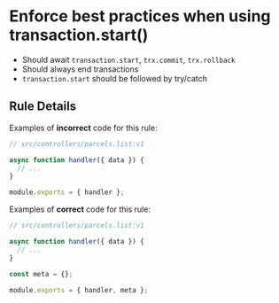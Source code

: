 # Enforce best practices when using transaction.start()

* Should await `transaction.start`, `trx.commit`, `trx.rollback`
* Should always end transactions
* `transaction.start` should be followed by try/catch

## Rule Details

Examples of **incorrect** code for this rule:

```js
// src/controllers/parcels.list:v1

async function handler({ data }) {
  // ...
}

module.exports = { handler };
```

Examples of **correct** code for this rule:

```js
// src/controllers/parcels.list:v1

async function handler({ data }) {
  // ...
}

const meta = {};

module.exports = { handler, meta };
```

